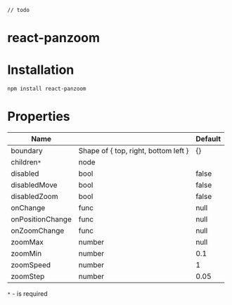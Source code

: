 ```// todo```

# react-panzoom

# Installation
```npm install react-panzoom```

# Properties

| Name | | Default |
| --- | --- | --- |
| boundary | Shape of { top, right, bottom left } | {} |
| children```*``` | node  ||
| disabled | bool | false |
| disabledMove | bool | false |
| disabledZoom | bool | false |
| onChange | func | null |
| onPositionChange | func | null |
| onZoomChange | func | null |
| zoomMax | number | null |
| zoomMin | number | 0.1 |
| zoomSpeed | number | 1 |
| zoomStep | number | 0.05 |

```*``` - is required